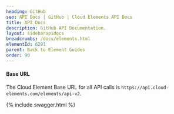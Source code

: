 ```yaml
---
heading: GitHub
seo: API Docs | GitHub | Cloud Elements API Docs
title: API Docs
description: GitHub API Documentation.
layout: sidebarapidocs
breadcrumbs: /docs/elements.html
elementId: 6291
parent: Back to Element Guides
order: 90
---
```


#### Base URL

The Cloud Element Base URL for all API calls is `https://api.cloud-elements.com/elements/api-v2`.

{% include swagger.html %}
